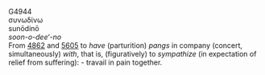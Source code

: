 G4944  
συνωδίνω  
sunōdinō  
*soon-o-dee‘-no*  
From [4862](g4862) and [5605](g5605) to *have* (parturition) *pangs* in
company (concert, simultaneously) *with*, that is, (figuratively) to
*sympathize* (in expectation of relief from suffering): - travail in
pain together.  
